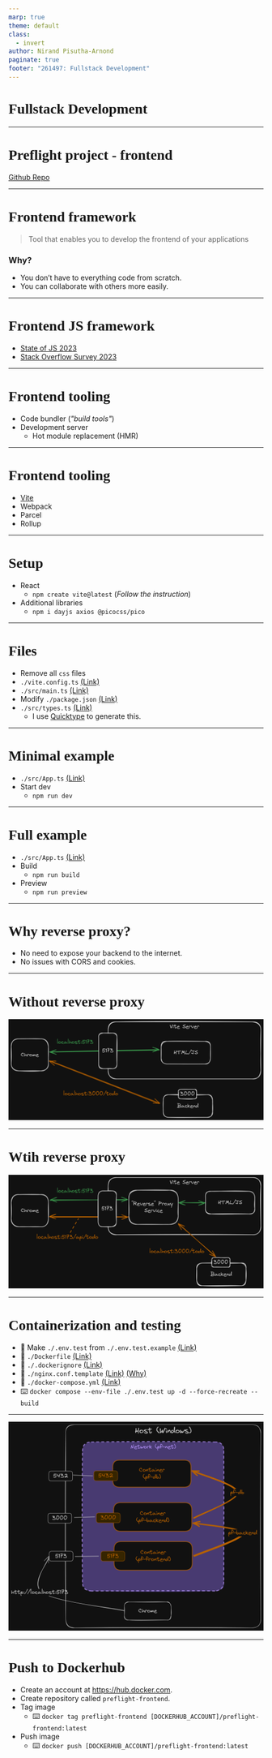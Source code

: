 ```yaml
---
marp: true
theme: default
class:
  - invert
author: Nirand Pisutha-Arnond
paginate: true
footer: "261497: Fullstack Development"
---
```


<style>
@import url('https://fonts.googleapis.com/css2?family=Prompt:ital,wght@0,100;0,300;0,400;0,700;1,100;1,300;1,400;1,700&display=swap');

    :root {
    font-family: Prompt;
    --hl-color: #D57E7E;
}
h1 {
  font-family: Prompt
}
</style>

# Fullstack Development

---

# Preflight project - frontend

[Github Repo](https://github.com/fullstack-67/pf-frontend)

---

# Frontend framework

> Tool that enables you to develop the frontend of your applications

### Why?

- You don’t have to everything code from scratch.
- You can collaborate with others more easily.

---

# Frontend JS framework

- [State of JS 2023](https://2023.stateofjs.com/en-US/libraries/front-end-frameworks/#front_end_frameworks_experience)
- [Stack Overflow Survey 2023](https://survey.stackoverflow.co/2023/#section-most-popular-technologies-web-frameworks-and-technologies)

---

# Frontend tooling

- Code bundler (_"build tools"_)
- Development server
  - Hot module replacement (HMR)

---

# Frontend tooling

- [Vite](https://2023.stateofjs.com/en-US/libraries/#tier_list)
- Webpack
- Parcel
- Rollup

---

# Setup

- React
  - `npm create vite@latest` (_Follow the instruction_)
- Additional libraries
  - `npm i dayjs axios @picocss/pico`

---

# Files

- Remove all `css` files
- `./vite.config.ts` [(Link)](https://github.com/fullstack-67/pf-frontend/blob/main/vite.config.ts)
- `./src/main.ts` [(Link)](https://github.com/fullstack-67/pf-frontend/blob/main/src/main.tsx)
- Modify `./package.json` [(Link)](https://github.com/fullstack-67/pf-frontend/blob/5be1aac9787daaa402b2de5353af3f195679d4e9/package.json#L7)
- `./src/types.ts` [(Link)](https://github.com/fullstack-67/pf-frontend/blob/main/src/types.ts)
  - I use [Quicktype](https://app.quicktype.io/) to generate this.

---

# Minimal example

- `./src/App.ts` [(Link)](https://github.com/fullstack-67/pf-frontend/blob/main/src/App.min.tsx)
- Start dev
  - `npm run dev`

---

# Full example

- `./src/App.ts` [(Link)](https://github.com/fullstack-67/pf-frontend/blob/main/src/App.tsx)
- Build
  - `npm run build`
- Preview
  - `npm run preview`

---

# Why reverse proxy?

- No need to expose your backend to the internet.
- No issues with CORS and cookies.

---

# Without reverse proxy

![width:1000](./img/no_rev_proxy.png)

---

# Wtih reverse proxy

![width:1000](./img/with_rev_proxy.png)

---

# Containerization and testing

- 💾 Make `./.env.test` from `./.env.test.example` [(Link)](https://github.com/fullstack-67/pf-frontend/blob/main/.env.test.example)
- 💾 `./Dockerfile` [(Link)](https://github.com/fullstack-67/pf-frontend/blob/main/Dockerfile)
- 💾 `./.dockerignore` [(Link)](https://github.com/fullstack-67/pf-frontend/blob/main/.dockerignore)
- 💾 `./nginx.conf.template` [(Link)](https://github.com/fullstack-67/pf-frontend/blob/main/nginx.conf.template) [(Why)](https://serverfault.com/a/919212)
- 💾 `./docker-compose.yml` [(Link)](https://github.com/fullstack-67/pf-frontend/blob/main/docker-compose.yml)
- ⌨️ `docker compose --env-file ./.env.test up -d --force-recreate --build`

---

![height:600](./img/mental_docker.png)

---

# Push to Dockerhub

- Create an account at https://hub.docker.com.
- Create repository called `preflight-frontend`.
- Tag image
  - ⌨️ `docker tag preflight-frontend [DOCKERHUB_ACCOUNT]/preflight-frontend:latest`
- Push image
  - ⌨️ `docker push [DOCKERHUB_ACCOUNT]/preflight-frontend:latest`
